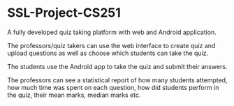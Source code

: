 # SSL-Project-CS251
A fully developed quiz taking platform with web and Android application.

The professors/quiz takers can use the web interface to create quiz and upload questions as well as choose which students can take the quiz.

The students use the Android app to take the quiz and submit their answers.

The professors can see a statistical report of how many students attempted, how much time was spent on each question, how did students perform in the quiz, their mean marks, median marks etc.
